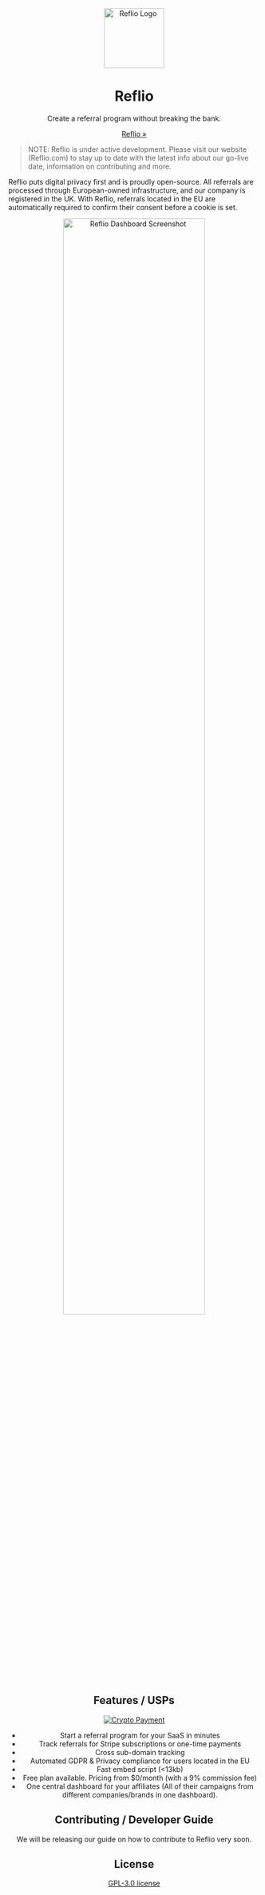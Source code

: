 <div align="center">
<img style="width: 120px; height: auto; display: block;" src="https://reflio.com/android-chrome-256x256.png" alt="Reflio Logo"/>
</div>

<h1 align="center">Reflio</h1>

<p align="center">Create a referral program without breaking the bank.</p>

<p align="center"><a href="https://reflio.com?ref=Github">Reflio &raquo;</a></p>

> NOTE: Reflio is under active development. Please visit our website (Reflio.com) to stay up to date with the latest info about our go-live date, information on contributing and more.

Reflio puts digital privacy first and is proudly open-source. All referrals are processed through European-owned infrastructure, and our company is registered in the UK. With Reflio, referrals located in the EU are automatically required to confirm their consent before a cookie is set.

<di align="center">
<img style="width: 75%; height: auto; margin: 0 auto; display: block;" src="https://reflio.com/platform-screenshot.webp" alt="Reflio Dashboard Screenshot"/>
</div>

## Features / USPs

[![Crypto Payment](https://paybadge.profullstack.com/badge.svg)](https://paybadge.profullstack.com/?tickers=btc%2Ceth%2Csol%2Cusdc)

- Start a referral program for your SaaS in minutes
- Track referrals for Stripe subscriptions or one-time payments
- Cross sub-domain tracking
- Automated GDPR & Privacy compliance for users located in the EU
- Fast embed script (<13kb)
- Free plan available. Pricing from $0/month (with a 9% commission fee)
- One central dashboard for your affiliates (All of their campaigns from different companies/brands in one dashboard).
  
## Contributing / Developer Guide

We will be releasing our guide on how to contribute to Reflio very soon.
  
## License

[GPL-3.0 license](https://github.com/Reflio-com/reflio/blob/master/LICENSE)
